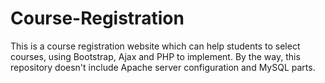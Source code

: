 # Course-Registration
This is a course registration website which can help students to select courses, using Bootstrap, Ajax and PHP to implement.
By the way, this repository doesn't include Apache server configuration and MySQL parts.
